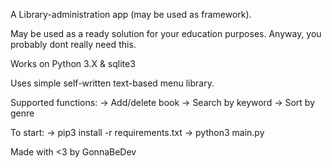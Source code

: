 A Library-administration app (may be used as framework).

May be used as a ready solution for your education purposes.
Anyway, you probably dont really need this.

Works on Python 3.X & sqlite3

Uses simple self-written text-based menu library.

Supported functions:
    -> Add/delete book
    -> Search by keyword
    -> Sort by genre

To start:
    -> pip3 install -r requirements.txt
    -> python3 main.py

Made with <3 by GonnaBeDev